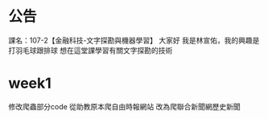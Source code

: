 # 公告
課名：107-2【金融科技-文字探勘與機器學習】
大家好 我是林宣佑，我的興趣是打羽毛球跟排球
想在這堂課學習有關文字探勘的技術
# week1
修改爬蟲部分code 從助教原本爬自由時報網站 改為爬聯合新聞網歷史新聞
